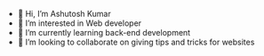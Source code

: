 - 👋 Hi, I’m Ashutosh Kumar
- 👀 I’m interested in Web developer
- 🌱 I’m currently learning back-end development
- 💞️ I’m looking to collaborate on giving tips and tricks for websites

<!---
Ashutosh-biotech/Ashutosh-biotech is a ✨ special ✨ repository because its `README.md` (this file) appears on your GitHub profile.
You can click the Preview link to take a look at your changes.
--->
